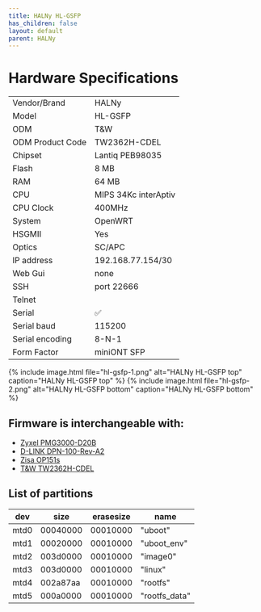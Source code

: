 ```yaml
---
title: HALNy HL-GSFP
has_children: false
layout: default
parent: HALNy
---
```


# Hardware Specifications

|                  |                      |
| ---------------- | -------------------- |
| Vendor/Brand     | HALNy                |
| Model            | HL-GSFP              |
| ODM              | T&W                  |
| ODM Product Code | TW2362H-CDEL         |
| Chipset          | Lantiq PEB98035      |
| Flash            | 8 MB                 |
| RAM              | 64 MB                |
| CPU              | MIPS 34Kc interAptiv |
| CPU Clock        | 400MHz               |
| System           | OpenWRT              |
| HSGMII           | Yes                  |
| Optics           | SC/APC               |
| IP address       | 192.168.77.154/30    |
| Web Gui          | none                 |
| SSH              | port 22666           |
| Telnet           |                      |
| Serial           | ✅                   |
| Serial baud      | 115200               |
| Serial encoding  | 8-N-1                |
| Form Factor      | miniONT SFP          |

{% include image.html file="hl-gsfp-1.png"  alt="HALNy HL-GSFP top" caption="HALNy HL-GSFP top" %}
{% include image.html file="hl-gsfp-2.png"  alt="HALNy HL-GSFP bottom" caption="HALNy HL-GSFP bottom" %}

## Firmware is interchangeable with:

- [Zyxel PMG3000-D20B](/ont-zyxel-pmg3000-d20b)
- [D-LINK DPN-100-Rev-A2](/ont-d-link-dpn-100-rev-a2)
- [Zisa OP151s](/ont-zisa-op151s)
- [T&W TW2362H-CDEL](/ont-t-w-tw2362h-cdel)

## List of partitions

| dev  | size     | erasesize | name          |
| ---- | -------- | --------- | ------------- |
| mtd0 | 00040000 | 00010000  | "uboot"       |
| mtd1 | 00020000 | 00010000  | "uboot_env"   |
| mtd2 | 003d0000 | 00010000  | "image0"      |
| mtd3 | 003d0000 | 00010000  | "linux"       |
| mtd4 | 002a87aa | 00010000  | "rootfs"      |
| mtd5 | 000a0000 | 00010000  | "rootfs_data" |


